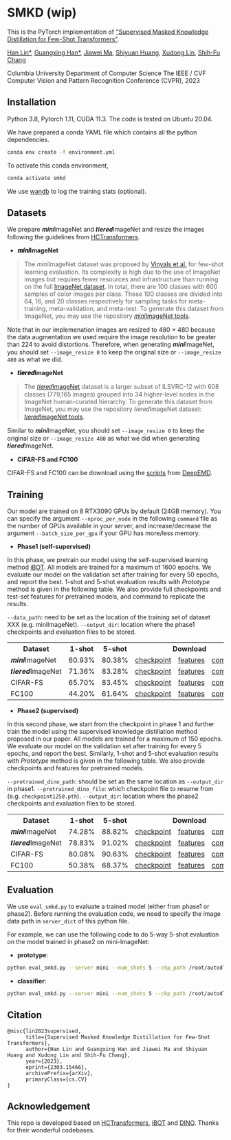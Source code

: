 # SMKD (wip)

This is the PyTorch implementation of ["Supervised Masked Knowledge Distillation for Few-Shot Transformers"](https://arxiv.org/abs/2303.15466). 


[Han Lin\*](https://hl-hanlin.github.io/), [Guangxing Han\*](https://guangxinghan.github.io/), [Jiawei Ma](http://www.columbia.edu/~jm4743/), [Shiyuan Huang](https://shiyuanh.github.io/), [Xudong Lin](https://xudonglinthu.github.io/), [Shih-Fu Chang](https://www.ee.columbia.edu/~sfchang/)

Columbia University
Department of Computer Science
The IEEE / CVF Computer Vision and Pattern Recognition Conference (CVPR), 2023


## Installation

Python 3.8, Pytorch 1.11, CUDA 11.3. The code is tested on Ubuntu 20.04.


We have prepared a conda YAML file which contains all the python dependencies.

```sh
conda env create -f environment.yml
```

To activate this conda environment,

```sh
conda activate smkd
```

We use [wandb](https://wandb.ai/site) to log the training stats (optional). 

## Datasets

We prepare 𝒎𝒊𝒏𝒊ImageNet and 𝒕𝒊𝒆𝒓𝒆𝒅ImageNet and resize the images following the guidelines from [HCTransformers](https://github.com/StomachCold/HCTransformers). 

- **𝒎𝒊𝒏𝒊ImageNet**


> The 𝑚𝑖𝑛𝑖ImageNet dataset was proposed by [Vinyals et al.](http://papers.nips.cc/paper/6385-matching-networks-for-one-shot-learning.pdf) for few-shot learning evaluation. Its complexity is high due to the use of ImageNet images but requires fewer resources and infrastructure than running on the full [ImageNet dataset](https://arxiv.org/pdf/1409.0575.pdf). In total, there are 100 classes with 600 samples of color images per class. These 100 classes are divided into 64, 16, and 20 classes respectively for sampling tasks for meta-training, meta-validation, and meta-test. To generate this dataset from ImageNet, you may use the repository [𝑚𝑖𝑛𝑖ImageNet tools](https://github.com/y2l/mini-imagenet-tools).

Note that in our implemenation images are resized to 480 × 480 because the data augmentation we used require the image resolution to be greater than 224 to avoid distortions. Therefore, when generating 𝒎𝒊𝒏𝒊ImageNet, you should set ```--image_resize 0``` to keep the original size or ```--image_resize 480``` as what we did.



- **𝒕𝒊𝒆𝒓𝒆𝒅ImageNet**

> The [𝑡𝑖𝑒𝑟𝑒𝑑ImageNet](https://arxiv.org/pdf/1803.00676.pdf) dataset is a larger subset of ILSVRC-12 with 608 classes (779,165 images) grouped into 34 higher-level nodes in the ImageNet human-curated hierarchy. To generate this dataset from ImageNet, you may use the repository 𝑡𝑖𝑒𝑟𝑒𝑑ImageNet dataset: [𝑡𝑖𝑒𝑟𝑒𝑑ImageNet tools](https://github.com/y2l/tiered-imagenet-tools). 

Similar to 𝒎𝒊𝒏𝒊ImageNet, you should set ```--image_resize 0``` to keep the original size or ```--image_resize 480``` as what we did when generating 𝒕𝒊𝒆𝒓𝒆𝒅ImageNet.


- **CIFAR-FS and FC100**

CIFAR-FS and FC100 can be download using the [scripts](https://github.com/icoz69/DeepEMD/tree/master/datasets) from [DeepEMD](https://github.com/icoz69/DeepEMD). 


<!--- After getting the data, we can resize the images to 480 × 480 using ```create_cifar_fs.py``` and ```create_fc100.py``` under the ```./prepare_data``` directory." -->


## Training

Our model are trained on 8 RTX3090 GPUs by default (24GB memory). You can specify the argument ```--nproc_per_node``` in the following ```command``` file as the number of GPUs available in your server, and increase/decrease the argument ```--batch_size_per_gpu``` if your GPU has more/less memory.

- **Phase1 (self-supervised)**

In this phase, we pretrain our model using the self-supervised learning method [iBOT](https://github.com/bytedance/ibot). All models are trained for a maximum of 1600 epochs. We evaluate our model on the validation set after training for every 50 epochs, and report the best. 
1-shot and 5-shot evaluation results with _Prototype_ method is given in the following table. We also provide full checkpoints and test-set features for pretrained models, and command to replicate the results.

```--data_path```: need to be set as the location of the training set of dataset XXX (e.g. miniImageNet). 
```--output_dir```: location where the phase1 checkpoints and evaluation files to be stored.


<table>
  <tr>
    <th>Dataset</th>
    <th>1-shot</th>
    <th>5-shot</th>
    <th colspan="3">Download</th>
  </tr>
  <tr>
    <td>𝒎𝒊𝒏𝒊ImageNet</td>
    <td>60.93%</td>
    <td>80.38%</td>
    <td><a href="https://drive.google.com/file/d/1cHRiySKgrgbGqnNvMFY0D9IvWgpO75Jm/view?usp=share_link">checkpoint</a></td>
    <td><a href="https://drive.google.com/drive/folders/1YSxoCnuLidqwXsJCwnuvA3_6JEB4zFm1?usp=share_link">features</a></td>
    <td><a href="https://drive.google.com/file/d/1hJCVuLJQdGbvUjlRv2XzbsxLB6VQvKcm/view?usp=share_link">command</a></td>
  </tr>
  <tr>
    <td>𝒕𝒊𝒆𝒓𝒆𝒅ImageNet</td>
    <td>71.36%</td>
    <td>83.28%</td>
    <td><a href="https://drive.google.com/file/d/1udnoJrpOs5tcfSsGWBsoUQRiGaIZzx29/view?usp=share_link">checkpoint</a></td>
    <td><a href="https://drive.google.com/drive/folders/1i1XHoySqThAm_EOSxB6BhbA6BH6GRat4?usp=share_link">features</a></td>
    <td><a href="https://drive.google.com/file/d/1zjRRRzc_RU_jXcA8YGQVuyTgHeidDPmo/view?usp=share_link">command</a></td>
  </tr>
  <tr>
    <td>CIFAR-FS</td>
    <td>65.70%</td>
    <td>83.45%</td>
    <td><a href="https://drive.google.com/file/d/1tag6WuM9Ps1PnLgt7VoCIcPrxCqVEqO3/view?usp=share_link">checkpoint</a></td>
    <td><a href="https://drive.google.com/drive/folders/1phzC-CuER4QvhP3XTrl7a2g7uks6SCbK?usp=share_link">features</a></td>
    <td><a href="https://drive.google.com/file/d/1dGEUgq0HOJ0nL2jMHxdcNiVkJeOmUCdr/view?usp=share_link">command</a></td>
  </tr>
    <tr>
    <td>FC100</td>
    <td>44.20%</td>
    <td>61.64%</td>
    <td><a href="https://drive.google.com/file/d/1CAWtHJvvVKjptQh07sb9T50UeaqKYdru/view?usp=share_link">checkpoint</a></td>
    <td><a href="https://drive.google.com/drive/folders/1VRZ-McBcHHFwsA-h8QVDNBdSQK5CKrbH?usp=share_link">features</a></td>
    <td><a href="https://drive.google.com/file/d/1KhfZq2OcmTvT-xjCzaEI2NaHkCo45WnD/view?usp=share_link">command</a></td>
  </tr>
</table>


- **Phase2 (supervised)**

In this second phase, we start from the checkpoint in phase 1 and further train the model using the supervised knowledge distillation method proposed in our paper. All models are trained for a maximum of 150 epochs. We evaluate our model on the validation set after training for every 5 epochs, and report the best. Similarly, 1-shot and 5-shot evaluation results with _Prototype_ method is given in the following table. We also provide checkpoints and features for pretrained models.

```--pretrained_dino_path```: should be set as the same location as ```--output_dir``` in phase1. 
```--pretrained_dino_file```: which checkpoint file to resume from (e.g. ```checkpoint1250.pth```).
```--output_dir```: location where the phase2 checkpoints and evaluation files to be stored.

<table>
  <tr>
    <th>Dataset</th>
    <th>1-shot</th>
    <th>5-shot</th>
    <th colspan="3">Download</th>
  </tr>
  <tr>
    <td>𝒎𝒊𝒏𝒊ImageNet</td>
    <td>74.28%</td>
    <td>88.82%</td>
    <td><a href="https://drive.google.com/file/d/10dGfyf0t5dyhZ3WwcSzWZS6qIhsoayUz/view?usp=share_link">checkpoint</a></td>
    <td><a href="https://drive.google.com/drive/folders/1h8Rvyz5JQsTvxGg7GR1lO4XqhX8WfzNw?usp=share_link">features</a></td>
    <td><a href="https://drive.google.com/file/d/1r0TnVHZn_IKXi8A63Rj5RBNxwaF6--e-/view?usp=share_link">command</a></td>
  </tr>
  <tr>
    <td>𝒕𝒊𝒆𝒓𝒆𝒅ImageNet</td>
    <td>78.83%</td>
    <td>91.02%</td>
    <td><a href="https://drive.google.com/file/d/1Dbit0iKSXHtsdrxDTACsNbrLsp-J4XTh/view?usp=share_link">checkpoint</a></td>
    <td><a href="https://drive.google.com/drive/folders/1aFP8FozdkKdU1aF2GW6wDCNLugAgHF5P?usp=share_link">features</a></td>
    <td><a href="https://drive.google.com/file/d/1FXz7ZaRzej_T9qXpJ8vMoUPXHhu5bEN_/view?usp=share_link">command</a></td>
  </tr>
  <tr>
    <td>CIFAR-FS</td>
    <td>80.08%</td>
    <td>90.63%</td>
    <td><a href="https://drive.google.com/file/d/1CbWeO5HAGsCWpxr6xMbqTmgRdLH0NCLS/view?usp=share_link">checkpoint</a></td>
    <td><a href="https://drive.google.com/drive/folders/164wPnxW2bi6th_FMn8Da07IalhWsNRlo?usp=share_link">features</a></td>
    <td><a href="https://drive.google.com/file/d/1gdwa_6xrdqEE38iH9PaPinwIBZHW8g_J/view?usp=share_link">command</a></td>
  </tr>
    <tr>
    <td>FC100</td>
    <td>50.38%</td>
    <td>68.37%</td>
    <td><a href="https://drive.google.com/file/d/1YtrWdAdL_ywKLMa67iXOdA25-k0qNakw/view?usp=share_link">checkpoint</a></td>
    <td><a href="https://drive.google.com/drive/folders/1orw1YslQR5jkeJV89lXGBY_TfVXGiC3v?usp=share_link">features</a></td>
    <td><a href="https://drive.google.com/file/d/1SF8K_eFGPfWU558txXkWMZD-Nz9oUJJH/view?usp=share_link">command</a></td>
  </tr>
</table>



## Evaluation 

We use ```eval_smkd.py``` to evaluate a trained model (either from phase1 or phase2). Before running the evaluation code, we need to specify the image data path in ```server_dict``` of this python file.

For example, we can use the following code to do 5-way 5-shot evaluation on the model trained in phase2 on mini-ImageNet:

- **prototype**:
```sh
python eval_smkd.py --server mini --num_shots 5 --ckp_path /root/autodl-nas/FSVIT_results/MINI480_phase2 --ckpt_filename checkpoint0040.pth --output_dir /root/autodl-nas/FSVIT_results/MINI480_prototype --evaluation_method cosine --iter_num 10000
```

- **classifier**:
```sh
python eval_smkd.py --server mini --num_shots 5 --ckp_path /root/autodl-nas/FSVIT_results/MINI480_phase2 --ckpt_filename checkpoint0040.pth --output_dir /root/autodl-nas/FSVIT_results/MINI480_classifier --evaluation_method classifier --iter_num 1000
```




## Citation

```
@misc{lin2023supervised,
      title={Supervised Masked Knowledge Distillation for Few-Shot Transformers}, 
      author={Han Lin and Guangxing Han and Jiawei Ma and Shiyuan Huang and Xudong Lin and Shih-Fu Chang},
      year={2023},
      eprint={2303.15466},
      archivePrefix={arXiv},
      primaryClass={cs.CV}
}
```

## Acknowledgement

This repo is developed based on [HCTransformers](https://github.com/StomachCold/HCTransformers), [iBOT](https://github.com/bytedance/ibot) and [DINO](https://github.com/facebookresearch/dino). Thanks for their wonderful codebases.
